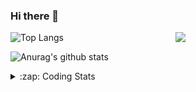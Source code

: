 ### Hi there 👋

<!--
**tao8687/tao8687** is a ✨ _special_ ✨ repository because its `README.md` (this file) appears on your GitHub profile.

Here are some ideas to get you started:

- 🔭 I’m currently working on ...
- 🌱 I’m currently learning ...
- 👯 I’m looking to collaborate on ...
- 🤔 I’m looking for help with ...
- 💬 Ask me about ...
- 📫 How to reach me: ...
- 😄 Pronouns: ...
- ⚡ Fun fact: ...
-->

<img align='right' src="https://media.giphy.com/media/M9gbBd9nbDrOTu1Mqx/giphy.gif" width="240">

  
![Top Langs](https://github-readme-stats.vercel.app/api/top-langs/?username=tao8687&layout=compact&title_color=23238E&text_color=A67D3D)

![Anurag's github stats](https://github-readme-stats.vercel.app/api?username=tao8687&show_icons=true&&text_color=A67D3D&title_color=23238E&show_icons=false&count_private=true&hide=stars)

<details>
  <summary>:zap: Coding Stats</summary>
  <br>
    
<!--START_SECTION:waka-->
![Code Time](http://img.shields.io/badge/Code%20Time-1%2C299%20hrs%2043%20mins-blue)

![Profile Views](http://img.shields.io/badge/Profile%20Views-0-blue)

**🐱 My GitHub Data** 

> 📦 1.5 MB Used in GitHub's Storage 
 > 
> 🏆 151 Contributions in the Year 2023
 > 
> 🚫 Not Opted to Hire
 > 
> 📜 50 Public Repositories 
 > 
> 🔑 22 Private Repositories 
 > 
**I'm an Early 🐤** 

```text
🌞 Morning                1019 commits        █████████████████████░░░░   83.32 % 
🌆 Daytime                84 commits          ██░░░░░░░░░░░░░░░░░░░░░░░   06.87 % 
🌃 Evening                116 commits         ██░░░░░░░░░░░░░░░░░░░░░░░   09.48 % 
🌙 Night                  4 commits           ░░░░░░░░░░░░░░░░░░░░░░░░░   00.33 % 
```
📅 **I'm Most Productive on Wednesday** 

```text
Monday                   177 commits         ████░░░░░░░░░░░░░░░░░░░░░   14.47 % 
Tuesday                  163 commits         ███░░░░░░░░░░░░░░░░░░░░░░   13.33 % 
Wednesday                229 commits         █████░░░░░░░░░░░░░░░░░░░░   18.72 % 
Thursday                 154 commits         ███░░░░░░░░░░░░░░░░░░░░░░   12.59 % 
Friday                   172 commits         ████░░░░░░░░░░░░░░░░░░░░░   14.06 % 
Saturday                 168 commits         ███░░░░░░░░░░░░░░░░░░░░░░   13.74 % 
Sunday                   160 commits         ███░░░░░░░░░░░░░░░░░░░░░░   13.08 % 
```


📊 **This Week I Spent My Time On** 

```text
🕑︎ Time Zone: Asia/Shanghai

💬 Programming Languages: 
C                        22 hrs 50 mins      ██████████████░░░░░░░░░░░   56.79 % 
Text                     10 hrs 33 mins      ███████░░░░░░░░░░░░░░░░░░   26.27 % 
Python                   3 hrs 42 mins       ██░░░░░░░░░░░░░░░░░░░░░░░   09.23 % 
Bash                     1 hr 1 min          █░░░░░░░░░░░░░░░░░░░░░░░░   02.54 % 
Other                    56 mins             █░░░░░░░░░░░░░░░░░░░░░░░░   02.34 % 

🔥 Editors: 
VS Code                  40 hrs 12 mins      █████████████████████████   100.00 % 

🐱‍💻 Projects: 
vc0768                   40 hrs 10 mins      █████████████████████████   99.92 % 
sylixOS                  1 min               ░░░░░░░░░░░░░░░░░░░░░░░░░   00.07 % 
caffe                    0 secs              ░░░░░░░░░░░░░░░░░░░░░░░░░   00.01 % 

💻 Operating System: 
Linux                    40 hrs 12 mins      █████████████████████████   100.00 % 
```

**I Mostly Code in Python** 

```text
Python                   9 repos             ████████░░░░░░░░░░░░░░░░░   31.03 % 
C++                      7 repos             ██████░░░░░░░░░░░░░░░░░░░   24.14 % 
JavaScript               2 repos             ██░░░░░░░░░░░░░░░░░░░░░░░   06.90 % 
Batchfile                1 repo              █░░░░░░░░░░░░░░░░░░░░░░░░   03.45 % 
HTML                     1 repo              █░░░░░░░░░░░░░░░░░░░░░░░░   03.45 % 
```



**Timeline**

![Lines of Code chart](https://raw.githubusercontent.com/tao8687/tao8687/master/assets/bar_graph.png)


 Last Updated on 29/05/2023 01:26:44 UTC
<!--END_SECTION:waka-->
</details>
